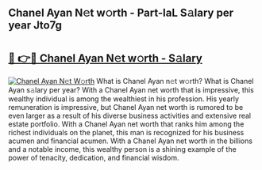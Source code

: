 ## Chanel Ayan N𝚎t w𝚘rth - Part-IaL S𝚊lary per year Jto7g

# <h2><a href="http://gc4cyo.nevu.top/?p=Chanel+Ayan">🔗 👉🔴 Chanel Ayan N𝚎t w𝚘rth - S𝚊lary</a></h2>

[![Chanel Ayan N𝚎t W𝚘rth](https://i.imgur.com/Oavwk0R.jpeg)](http://gc4cyo.nevu.top/?p=Chanel+Ayan)
What is Chanel Ayan n𝚎t w𝚘rth? What is Chanel Ayan s𝚊lary per year?
With a Chanel Ayan net worth that is impressive, this wealthy individual is among the wealthiest in his profession. His yearly remuneration is impressive, but Chanel Ayan net worth is rumored to be even larger as a result of his diverse business activities and extensive real estate portfolio. With a Chanel Ayan net worth that ranks him among the richest individuals on the planet, this man is recognized for his business acumen and financial acumen. With a Chanel Ayan net worth in the billions and a notable income, this wealthy person is a shining example of the power of tenacity, dedication, and financial wisdom.
